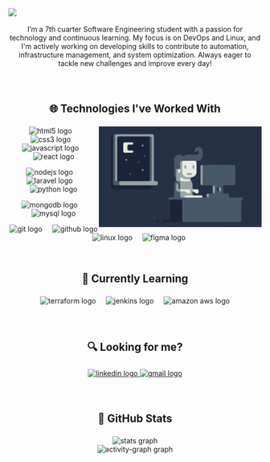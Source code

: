 <img src="https://readme-typing-svg.herokuapp.com/?font=Roboto&weight=900&size=40=true&vCenter=true&width=500&height=70&duration=4000&color=B3B3B3&lines=Hi+There!+👋;+I'm+David+Escudero!;Linux+Enthusiast+and+DevOps+Learner!" />

<br clear="both">

<p align="center">I’m a 7th cuarter Software Engineering student with a passion for technology and continuous learning. My focus is on DevOps and Linux, and I'm actively working on developing skills to contribute to automation, infrastructure management, and system optimization. Always eager to tackle new challenges and improve every day!</p>

###

<br clear="both">

<h2 align="center">🌐 Technologies I've Worked With</h2>

###

<img align="right" height="200" src="https://raw.githubusercontent.com/AVS1508/AVS1508/master/assets/Night-Coding.gif"  />

###
<div align="center">

<img src="https://img.shields.io/badge/HTML5-E34F26?logo=html5&logoColor=white&style=for-the-badge" height="30" alt="html5 logo" /><img width="12" /> <img src="https://img.shields.io/badge/CSS3-1572B6?logo=css3&logoColor=white&style=for-the-badge" height="30" alt="css3 logo" /><img width="12" /> <img src="https://img.shields.io/badge/JavaScript-F7DF1E?logo=javascript&logoColor=black&style=for-the-badge" height="30" alt="javascript logo" /><img width="12" /> <img src="https://img.shields.io/badge/React-61DAFB?logo=react&logoColor=black&style=for-the-badge" height="30" alt="react logo" />

<img src="https://img.shields.io/badge/Node.js-339933?logo=nodedotjs&logoColor=white&style=for-the-badge" height="30" alt="nodejs logo" /> <img width="12" /> <img src="https://img.shields.io/badge/Laravel-FF2D20?logo=laravel&logoColor=white&style=for-the-badge" height="30" alt="laravel logo" /> <img width="12" /> <img src="https://img.shields.io/badge/Python-3776AB?logo=python&logoColor=white&style=for-the-badge" height="30" alt="python logo" />

<img src="https://img.shields.io/badge/MongoDB-47A248?logo=mongodb&logoColor=white&style=for-the-badge" height="30" alt="mongodb logo" /> <img width="12" /> <img src="https://img.shields.io/badge/MySQL-4479A1?logo=mysql&logoColor=white&style=for-the-badge" height="30" alt="mysql logo" />

<img src="https://img.shields.io/badge/Git-F05032?logo=git&logoColor=white&style=for-the-badge" height="30" alt="git logo" /> <img width="12" /> <img src="https://img.shields.io/badge/GitHub-181717?logo=github&logoColor=white&style=for-the-badge" height="30" alt="github logo" /> <img width="12" /> <img src="https://img.shields.io/badge/Linux-FCC624?logo=linux&logoColor=black&style=for-the-badge" height="30" alt="linux logo" /> <img width="12" /> <img src="https://img.shields.io/badge/Figma-F24E1E?logo=figma&logoColor=white&style=for-the-badge" height="30" alt="figma logo" /> </div>
</div>

<br clear="both">

<h2 align="center">🌱 Currently Learning</h2>

###

<div align="center">
  <img src="https://img.shields.io/badge/Terraform-7B42BC?logo=terraform&logoColor=white&style=for-the-badge" height="30" alt="terraform logo"  />
  <img width="12" />
  <img src="https://img.shields.io/badge/Jenkins-D24939?logo=jenkins&logoColor=white&style=for-the-badge" height="30" alt="jenkins logo"  />
  <img width="12" />
  <img src="https://img.shields.io/badge/Amazon AWS-232F3E?logo=amazonaws&logoColor=white&style=for-the-badge" height="30" alt="amazon aws logo"  />
</div>

###

<br clear="both">

<h2 align="center">🔍 Looking for me?</h2>

###

<div align="center">
  <a href="https://www.linkedin.com/in/david-azael-hern%C3%A1ndez-escudero-31428b325/">
    <img src="https://img.shields.io/static/v1?message=LinkedIn&logo=linkedin&label=&color=0077B5&logoColor=white&labelColor=&style=for-the-badge" height="35" alt="linkedin logo" />
  </a>
  <a href="mailto:youremail@gmail.com">
    <img src="https://img.shields.io/static/v1?message=Gmail&logo=gmail&label=&color=D14836&logoColor=white&labelColor=&style=for-the-badge" height="35" alt="gmail logo" />
  </a>
</div>

###

<br clear="both">

<h2 align="center">📜 GitHub Stats</h2>

###

<div align="center">
  <img src="https://github-readme-stats.vercel.app/api?username=DavidEsc23&hide_title=true&hide_rank=false&show_icons=true&include_all_commits=true&count_private=true&disable_animations=false&theme=rose_pine&locale=en&hide_border=false" height="150" alt="stats graph" />
  <br>
  <img src="https://github-readme-activity-graph.vercel.app/graph?username=DavidEsc23&radius=16&theme=redical&area=true" height="300" alt="activity-graph graph"  />
</div>

###

<br clear="both">
